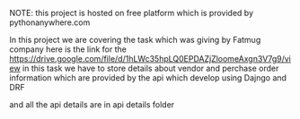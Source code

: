 NOTE: this project is hosted on free platform which is provided by pythonanywhere.com

In this project we are covering the task which was giving by Fatmug company 
here is the link for the https://drive.google.com/file/d/1hLWc35hpLQ0EPDAZjZloomeAxgn3V7g9/view
in this task we have to store details about vendor and perchase order information which are provided by the api which develop using Dajngo and DRF 

and all the api details are in api details folder 


